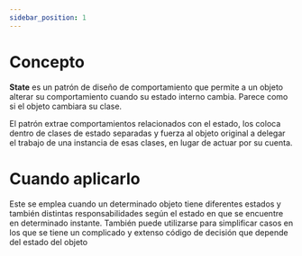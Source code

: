 ```yaml
---
sidebar_position: 1
---
```


# Concepto

**State** es un patrón de diseño de comportamiento que permite a un objeto alterar su comportamiento cuando su estado interno cambia. Parece como si el objeto cambiara su clase.
    
El patrón extrae comportamientos relacionados con el estado, los coloca dentro de clases de estado separadas y fuerza al objeto original a delegar el trabajo de una instancia de esas clases, en lugar de actuar por su cuenta.

# Cuando aplicarlo

Este se emplea cuando un determinado objeto tiene diferentes estados y también distintas responsabilidades según el estado en que se encuentre en determinado instante. También puede utilizarse para simplificar casos en los que se tiene un complicado y extenso código de decisión que depende del estado del objeto
